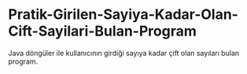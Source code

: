 # Pratik-Girilen-Sayiya-Kadar-Olan-Cift-Sayilari-Bulan-Program
Java döngüler ile kullanıcının girdiği sayıya kadar çift olan sayıları bulan program.
